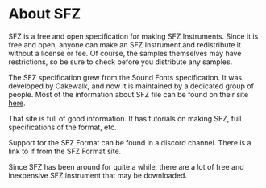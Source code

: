 # About SFZ

SFZ is a free and open specification for making SFZ Instruments. Since it is free and open, anyone can make an SFZ Instrument and redistribute it without a license or fee. Of course, the samples themselves may have restrictions, so be sure to check before you distribute any samples.

The SFZ specification grew from the Sound Fonts specification. It was developed by Cakewalk, and now it is maintained by a dedicated group of people. Most of the information about SFZ file can be found on their site [here](https://sfzformat.com/).

That site is full of good information. It has tutorials on making SFZ, full specifications of the format, etc.

Support for the SFZ Format can be found in a discord channel. There is a link to if from the SFZ Format site.

Since SFZ has been around for quite a while, there are a lot of free and inexpensive SFZ instrument that may be downloaded.
